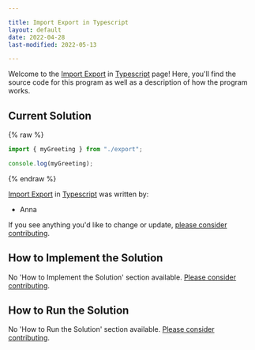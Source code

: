 ```yaml
---

title: Import Export in Typescript
layout: default
date: 2022-04-28
last-modified: 2022-05-13

---
```


Welcome to the [Import Export](https://sampleprograms.io/projects/import-export) in [Typescript](https://sampleprograms.io/languages/typescript) page! Here, you'll find the source code for this program as well as a description of how the program works.

## Current Solution

{% raw %}

```typescript
import { myGreeting } from "./export";

console.log(myGreeting);
```

{% endraw %}

[Import Export](https://sampleprograms.io/projects/import-export) in [Typescript](https://sampleprograms.io/languages/typescript) was written by:

- Anna

If you see anything you'd like to change or update, [please consider contributing](https://github.com/TheRenegadeCoder/sample-programs).

## How to Implement the Solution

No 'How to Implement the Solution' section available. [Please consider contributing](https://github.com/TheRenegadeCoder/sample-programs-website).

## How to Run the Solution

No 'How to Run the Solution' section available. [Please consider contributing](https://github.com/TheRenegadeCoder/sample-programs-website).